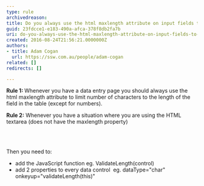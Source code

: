 ```yaml
---
type: rule
archivedreason: 
title: Do you always use the html maxlength attribute on input fields to limit number of characters to the length of the field in the table?
guid: 23fdcce1-e183-490a-afca-378f8db2fa7b
uri: do-you-always-use-the-html-maxlength-attribute-on-input-fields-to-limit-number-of-characters-to-the-length-of-the-field-in-the-table
created: 2016-08-24T21:56:21.0000000Z
authors:
- title: Adam Cogan
  url: https://ssw.com.au/people/adam-cogan
related: []
redirects: []

---
```



<p><b>Rule 1&#58;&#160;</b>Whenever you have a data entry page you should always use the html maxlength attribute to limit number of characters to the length of the field in the table (except for numbers).</p><p>
      <b>Rule 2&#58;</b>&#160;Whenever you have a situation where you are using&#160;the HTML textarea (does not have the maxlength property) ​
</p>
<br><excerpt class='endintro'></excerpt><br>
<p>Then you need to&#58;​<br></p><ul><li>add the JavaScript function eg. ValidateLength(control)</li><li>add 2 properties to every data control&#160; eg. dataType=&quot;char&quot; onkeyup=&quot;validateLength(this)&quot;</li></ul>


